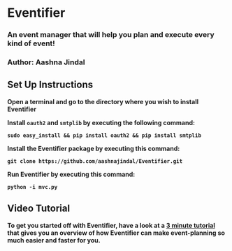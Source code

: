 # Eventifier #

### An event manager that will help you plan and execute <b>every<b> kind of event! ###

### Author: Aashna Jindal ###

## Set Up Instructions ##

Open a terminal and go to the directory where you wish to install Eventifier

Install `oauth2` and `smtplib` by executing the following command:

`sudo easy_install && pip install oauth2 && pip install smtplib`

Install the Eventifier package by executing this command:

`git clone https://github.com/aashnajindal/Eventifier.git`

Run Eventifier by executing this command:

`python -i mvc.py`

## Video Tutorial ##

To get you started off with Eventifier, have a look at a <a href="http://www.youtube.com/watch?v=ycYo26ceWok">3 minute tutorial</a> that gives you an overview of how Eventifier can make event-planning so much easier and faster for you.

